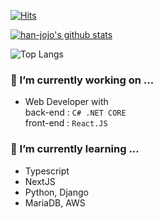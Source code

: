  
<div align=left>

 [![Hits](https://hits.seeyoufarm.com/api/count/incr/badge.svg?url=https%3A%2F%2Fgithub.com%2Fhan-jojo&count_bg=%23000000&title_bg=%23555555&icon=&icon_color=%23E7E7E7&title=hits&edge_flat=false)](https://hits.seeyoufarm.com)

 [![han-jojo's github stats](https://github-readme-stats.vercel.app/api?username=han-jojo&theme=default&show_icons=true)](https://github.com/anuraghazra/github-readme-stats)
 
 ![Top Langs](https://github-readme-stats.vercel.app/api/top-langs/?username=han-jojo&layout=compact&hide=HTML,CSS,SCSS,PUG)
 
</div>  
  
### 🔭 I’m currently working on ...
-  Web Developer with  
  back-end : `C# .NET CORE`  
  front-end : `React.JS`  

### 🌱 I’m currently learning ...
- Typescript
- NextJS
- Python, Django
- MariaDB, AWS

<!--
**han-jojo/han-jojo** is a ✨ _special_ ✨ repository because its `README.md` (this file) appears on your GitHub profile.

Here are some ideas to get you started:

- 🔭 I’m currently working on ...
- 🌱 I’m currently learning ...
- 👯 I’m looking to collaborate on ...
- 🤔 I’m looking for help with ...
- 💬 Ask me about ...
- 📫 How to reach me: ...
- 😄 Pronouns: ...
- ⚡ Fun fact: ...
-->
